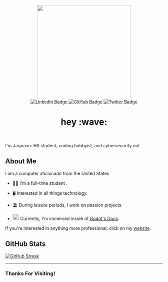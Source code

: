 <div id="header" align="center">
  <img src="https://media.giphy.com/media/k0ijJhqrUP4T2EvmJ1/giphy.gif" width="300">
</div>

<div id="badges" align="center">
  <a href="www.linkedin.com/in/jared-baron-panares-841046242" target="_blank">
    <img src="https://img.shields.io/badge/LinkedIn-blue?logo=linkedin&logoColor=white&style=plastic" alt="LinkedIn Badge">
  </a>
  <a href="https://github.com/Jarpiano" target="_blank">
    <img src="https://img.shields.io/badge/github-lightgrey?logo=github&logoColor=white&style=plastic" alt="GitHub Badge">
  </a>
  <a href="https://twitter.com/RealJarpiano" target="_blank">
    <img src="https://img.shields.io/badge/Twitter-blue?logo=twitter&logoColor=white&style=plastic" alt="Twitter Badge">
  </a>
</div>

<h1 align="center"> hey :wave: </h1>
<br>

I'm Jarpiano: HS student, coding hobbyist, and cybersecurity nut

## About Me
I am a computer aficionado from the United States

- :student: I'm a full-time student .

- :desktop_computer: Interested in all things technology.

- :beach_umbrella: During leisure periods, I work on passion projects.

- <img src="https://cdn.jsdelivr.net/gh/devicons/devicon/icons/godot/godot-original.svg" width="20" /> Currently, I'm immersed inside of [Godot's Docs](https://docs.godotengine.org/en/stable/index.html).

If you're interested in anything more professional, click on my [website](https://jarpiano.github.io/).

## GitHub Stats
[![GitHub Streak](https://github-readme-streak-stats.herokuapp.com?user=Jarpiano&theme=tokyonight)](https://git.io/streak-stats)

<hr>

### Thanks For Visiting!


<!--
**Jarpiano/Jarpiano** is a ✨ _special_ ✨ repository because its `README.md` (this file) appears on your GitHub profile.

Here are some ideas to get you started:

- 🔭 I’m currently working on ...
- 🌱 I’m currently learning ...
- 👯 I’m looking to collaborate on ...
- 🤔 I’m looking for help with ...
- 💬 Ask me about ...
- 📫 How to reach me: ...
- 😄 Pronouns: ...
- ⚡ Fun fact: ...
-->
